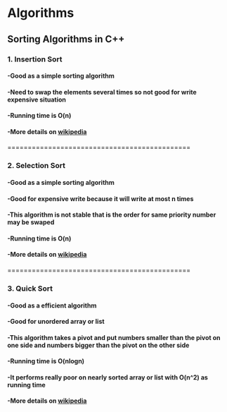 # Algorithms

## Sorting Algorithms in C++
### 1. Insertion Sort
####    -Good as a simple sorting algorithm
####    -Need to swap the elements several times so not good for write expensive situation
####    -Running time is **O(n)**
####    -More details on [wikipedia](https://en.wikipedia.org/wiki/Insertion_sort)

=============================================

### 2. Selection Sort
####    -Good as a simple sorting algorithm
####    -Good for expensive write because it will write at most **n** times
####    -This algorithm is not stable that is the order for same priority number may be swaped
####    -Running time is **O(n)**
####    -More details on [wikipedia](https://en.wikipedia.org/wiki/Selection_sort)

=============================================

### 3. Quick Sort
####    -Good as a efficient algorithm
####    -Good for unordered array or list
####    -This algorithm takes a pivot and put numbers smaller than the pivot on one side and numbers bigger than the pivot on the other side
####    -Running time is **O(nlogn)**
####    -It performs really poor on nearly sorted array or list with **O(n^2)** as running time
####    -More details on [wikipedia](https://en.wikipedia.org/wiki/Quicksort)
